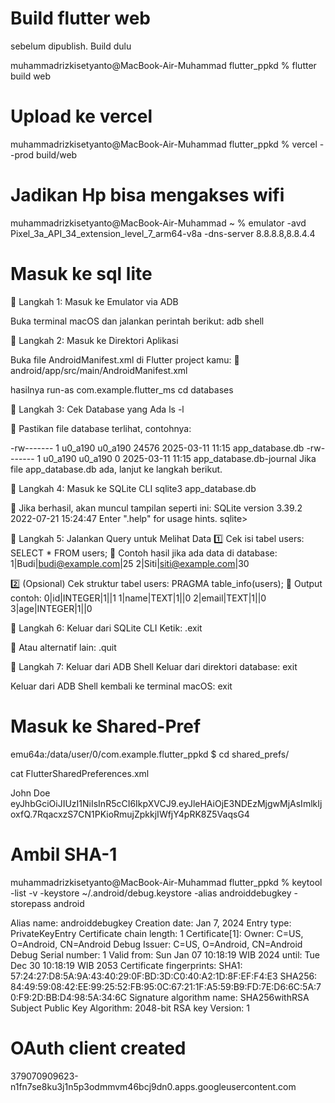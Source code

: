 # Build flutter web
sebelum dipublish. Build dulu

muhammadrizkisetyanto@MacBook-Air-Muhammad flutter_ppkd % flutter build web    

# Upload ke vercel
muhammadrizkisetyanto@MacBook-Air-Muhammad flutter_ppkd % vercel --prod build/web

# Jadikan Hp bisa mengakses wifi 
muhammadrizkisetyanto@MacBook-Air-Muhammad ~ % emulator -avd Pixel_3a_API_34_extension_level_7_arm64-v8a -dns-server 8.8.8.8,8.8.4.4


# Masuk ke sql lite

📌 Langkah 1: Masuk ke Emulator via ADB

Buka terminal macOS dan jalankan perintah berikut:
adb shell


📌 Langkah 2: Masuk ke Direktori Aplikasi

Buka file AndroidManifest.xml di Flutter project kamu:
📂 android/app/src/main/AndroidManifest.xml

hasilnya
run-as com.example.flutter_ms
cd databases


📌 Langkah 3: Cek Database yang Ada
ls -l

📌 Pastikan file database terlihat, contohnya:

-rw------- 1 u0_a190 u0_a190 24576 2025-03-11 11:15 app_database.db
-rw------- 1 u0_a190 u0_a190     0 2025-03-11 11:15 app_database.db-journal
Jika file app_database.db ada, lanjut ke langkah berikut.

📌 Langkah 4: Masuk ke SQLite CLI
sqlite3 app_database.db

📌 Jika berhasil, akan muncul tampilan seperti ini:
SQLite version 3.39.2 2022-07-21 15:24:47
Enter ".help" for usage hints.
sqlite>

📌 Langkah 5: Jalankan Query untuk Melihat Data
1️⃣ Cek isi tabel users:
SELECT * FROM users;
📌 Contoh hasil jika ada data di database:
1|Budi|budi@example.com|25
2|Siti|siti@example.com|30

2️⃣ (Opsional) Cek struktur tabel users:
PRAGMA table_info(users);
📌 Output contoh:
0|id|INTEGER|1||1
1|name|TEXT|1||0
2|email|TEXT|1||0
3|age|INTEGER|1||0


📌 Langkah 6: Keluar dari SQLite CLI
Ketik:
.exit


📌 Atau alternatif lain:
.quit


📌 Langkah 7: Keluar dari ADB Shell
Keluar dari direktori database:
exit


Keluar dari ADB Shell kembali ke terminal macOS:
exit


# Masuk ke Shared-Pref
emu64a:/data/user/0/com.example.flutter_ppkd $ cd shared_prefs/                                                                                    

 cat FlutterSharedPreferences.xml                                                                                                                                                 
<?xml version='1.0' encoding='utf-8' standalone='yes' ?>
<map>
    <string name="flutter.username">John Doe</string>
    <string name="flutter.auth_token">eyJhbGciOiJIUzI1NiIsInR5cCI6IkpXVCJ9.eyJleHAiOjE3NDEzMjgwMjAsImlkIjoxfQ.7RqacxzS7CN1PKioRmujZpkkjIWfjY4pRK8Z5VaqsG4</string>
    <boolean name="flutter.isDarkMode" value="false" />
    <long name="flutter.age" value="25" />
</map>



# Ambil SHA-1
muhammadrizkisetyanto@MacBook-Air-Muhammad flutter_ppkd % keytool -list -v -keystore ~/.android/debug.keystore -alias androiddebugkey -storepass android

Alias name: androiddebugkey
Creation date: Jan 7, 2024
Entry type: PrivateKeyEntry
Certificate chain length: 1
Certificate[1]:
Owner: C=US, O=Android, CN=Android Debug
Issuer: C=US, O=Android, CN=Android Debug
Serial number: 1
Valid from: Sun Jan 07 10:18:19 WIB 2024 until: Tue Dec 30 10:18:19 WIB 2053
Certificate fingerprints:
         SHA1: 57:24:27:D8:5A:9A:43:40:29:0F:BD:3D:C0:40:A2:1D:8F:EF:F4:E3
         SHA256: 84:49:59:08:42:EE:99:25:52:FB:95:0C:67:21:1F:A5:59:B9:FD:7E:D6:6C:5A:70:F9:2D:BB:D4:98:5A:34:6C
Signature algorithm name: SHA256withRSA
Subject Public Key Algorithm: 2048-bit RSA key
Version: 1


# OAuth client created
379070909623-n1fn7se8ku3j1n5p3odmmvm46bcj9dn0.apps.googleusercontent.com